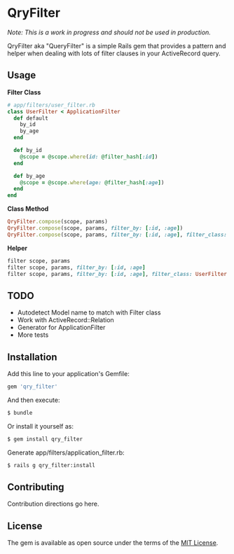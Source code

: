 # QryFilter
*Note: This is a work in progress and should not be used in production.*

QryFilter aka "QueryFilter" is a simple Rails gem that provides a pattern and helper when dealing with lots of filter clauses in your ActiveRecord query.

## Usage
**Filter Class**
```ruby
# app/filters/user_filter.rb
class UserFilter < ApplicationFilter
  def default
    by_id
    by_age
  end

  def by_id
    @scope = @scope.where(id: @filter_hash[:id])
  end

  def by_age
    @scope = @scope.where(age: @filter_hash[:age])
  end
end
```

**Class Method**
```ruby
QryFilter.compose(scope, params)
QryFilter.compose(scope, params, filter_by: [:id, :age])
QryFilter.compose(scope, params, filter_by: [:id, :age], filter_class: UserFilter)
```

**Helper**
```ruby
filter scope, params
filter scope, params, filter_by: [:id, :age]
filter scope, params, filter_by: [:id, :age], filter_class: UserFilter
```

## TODO
- Autodetect Model name to match with Filter class
- Work with ActiveRecord::Relation
- Generator for ApplicationFilter
- More tests

## Installation
Add this line to your application's Gemfile:

```ruby
gem 'qry_filter'
```

And then execute:
```bash
$ bundle
```

Or install it yourself as:
```bash
$ gem install qry_filter
```

Generate app/filters/application_filter.rb: 
```bash
$ rails g qry_filter:install
```

## Contributing
Contribution directions go here.

## License
The gem is available as open source under the terms of the [MIT License](https://opensource.org/licenses/MIT).
